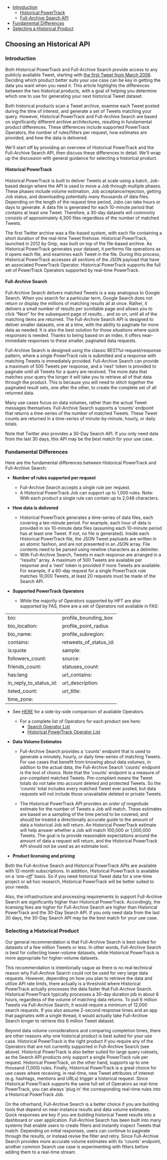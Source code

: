 + [Introduction](#introduction)
    + [Historical PowerTrack](#hpt)
    + [Full-Archive Search API](#search)
+ [Fundamental Differences](#differences)
+ [Selecting a Historical Product](#choosing)

## Choosing an Historical API 

### Introduction <a id="introduction" class="tall">&nbsp;</a>  

Both Historical PowerTrack and Full-Archive Search provide access to any publicly available Tweet, starting with [the first Tweet from March 2006](https://twitter.com/jack/status/20). Deciding which product better suits your use case can be key in getting the data you want when you need it. This article highlights the differences between the two historical products, with a goal of helping you determine which one to use for generating your next historical Tweet dataset.

Both historical products scan a Tweet archive, examine each Tweet posted during the time of interest, and generate a set of Tweets matching your query. However, Historical PowerTrack and Full-Archive Search are based on significantly different archive architectures, resulting in fundamental product differences. These differences include supported PowerTrack Operators, the number of rules/filters per request, how estimates are provided, and how the data is delivered.

We'll start off by providing an overview of Historical PowerTrack and the Full-Archive Search API, then discuss these differences in detail. We'll wrap up the discussion with general guidance for selecting a historical product.

#### Historical PowerTrack <a id="hpt" class="tall">&nbsp;</a>  

Historical PowerTrack is built to deliver Tweets at scale using a batch, Job-based design where the API is used to move a Job through multiple phases. These phases include volume estimation, Job acceptance/rejection, getting Job status, and downloading potentially many thousands of data files. Depending on the length of the request time period, Jobs can take hours or days to generate. A data file is generated for each 10-minute period that contains at least one Tweet. Therefore, a 30-day datasets will commonly consists of approximately 4,300 files regardless of the number of matched Tweets. 

The first Twitter archive was a file-based system, with each file containing a short duration of the real-time Tweet firehose. Historical PowerTrack, launched in 2012 by Gnip, was built on top of the file-based archive. As Historical PowerTrack generates your dataset, it performs file operations as it opens each file, and examines each Tweet in the file. During this process, Historical PowerTrack accesses all sections of the JSON payload that have an associated PowerTrack Operator. Historical PowerTrack supports the full set of PowerTrack Operators supported by real-time PowerTrack. 

#### Full-Archive Search <a id="search" class="tall">&nbsp;</a>  

Full-Archive Search delivers matched Tweets is a way analogous to Google Search. When you search for a particular term, Google Search does not return or display the millions of matching results all at once. Rather, it delivers a small number of results per scrollable page and allows you to click “Next” for the subsequent page of results… and so on, until all of the matching items are returned. The Full-Archvie Search API is designed to deliver smaller datasets, one at a time, with the ability to paginate for more data as needed. It is also the best solution for those situations where quick responses is needed. Thanks to being based on an index, it offers near-immediate responses to these smaller, paginated data requests. 

Full-Archive Search is designed using the classic RESTful request/response pattern, where a single PowerTrack rule is submitted and a response with matching Tweets is immediately provided. Full-Archive Search can provide a maximum of 500 Tweets per response, and a ‘next’ token is provided to paginate until all Tweets for a query are received. The more data that matches your query the longer it will take you to retrieve all of that data through the product. This is because you will need to stitch together the paginated result sets, one after the other, to create the complete set of all returned data. 

Many use cases focus on data volumes, rather than the actual Tweet messages themselves. Full-Archive Search supports a ‘counts’ endpoint that returns a time-series of the number of matched Tweets. These Tweet counts are returned in a time-series of minute-by-minute, hourly, or daily totals.

Note that Twitter also provides a 30-Day Search API. If you only need data from the last 30 days, this API may be the best match for your use case.

### Fundamental Differences <a id="differences" class="tall">&nbsp;</a>  

Here are the fundamental differences between Historical PowerTrack and Full-Archive Search:

+ **Number of rules supported per request**

    + Full-Archive Search accepts a single rule per request. 
    + A Historical PowerTrack Job can support up to 1,000 rules. 
    Note: With each product a single rule can contain up to 2,048 characters.
    
+ **How data is delivered**

     + Historical PowerTrack generates a time-series of data files, each covering a ten-minute period. For example, each hour of data is provided in six 10-minute data files (assuming each 10-minute period has at least one Tweet. If not, no file is generated). Inside each Historical PowerTrack file, the JSON Tweet payloads are written in an atomic fashion, and are not presented in an JSON array. File contents need to be parsed using newline characters as a delimiter.
     + With Full-Archive Search, Tweets in each response are arranged in a “results” array. A maximum of 500 Tweets are available per response and a ‘next’ token is provided if more Tweets are available. For example, if a 60-day request for a single PowerTrack rule matches 10,000 Tweets, at least 20 requests must be made of the Search API.
     
+ **Supported PowerTrack Operators**

    + While the majority of Operators supported by HPT are also supported by FAS, there are a set of Operators not available in FAS:
 
<table class="tg">
  <tr>
    <td class="tg-yw4l">bio:</td>
    <td class="tg-yw4l">profile_bounding_box</td>
  </tr>
  <tr>
    <td class="tg-yw4l">bio_location:</td>
    <td class="tg-yw4l">profile_point_radius</td>
  </tr>
  <tr>
    <td class="tg-yw4l">bio_name:</td>
    <td class="tg-yw4l">profile_subregion:</td>
  </tr>
  <tr>
    <td class="tg-yw4l">contains:</td>
    <td class="tg-yw4l">retweets_of_status_id:</td>
  </tr>
  <tr>
    <td class="tg-yw4l">is:quote</td>
    <td class="tg-yw4l">sample:</td>
  </tr>
  <tr>
    <td class="tg-yw4l">followers_count:</td>
    <td class="tg-yw4l">source:</td>
  </tr>
  <tr>
    <td class="tg-yw4l">friends_count:</td>
    <td class="tg-yw4l">statuses_count:</td>
  </tr>
  <tr>
    <td class="tg-yw4l">has:lang</td>
    <td class="tg-yw4l">url_contains:</td>
  </tr>
  <tr>
    <td class="tg-yw4l">in_reply_to_status_id:</td>
    <td class="tg-yw4l">url_description:</td>
  </tr>
  <tr>
    <td class="tg-yw4l">listed_count:</td>
    <td class="tg-yw4l">url_title:</td>
  </tr>
  <tr>
    <td class="tg-yw4l">time_zone:</td>
    <td class="tg-yw4l"></td>
  </tr>
</table> 
    
+ See [HERE](https://github.com/jimmoffitt/developer_advocate.blog/blob/master/metadataEvolution/historicalOperatorsTable.md) for a side-by-side comparison of available Operators.
    + For a complete list of Operators for each product see here:
        + [Search Operator List](http://support.gnip.com/apis/search_full_archive_api/rules.html#Operators)
        + [Historical PowerTrack Operator List](http://support.gnip.com/apis/powertrack2.0/rules.html#Operators)
        
+ **Data Volume Estimates**

    + Full-Archive Search provides a 'counts' endpoint that is used to generate a minutely, hourly, or daily time-series of matching Tweets. For use cases that benefit from knowing about data *volumes*, in addtion to the actual data, the Full-Archive Search 'counts' endpoint is the tool of choice. Note that the 'counts' endpoint is a measure of *pre-compliant* matched Tweets. Pre-compliant means the Tweet totals do not take into account deleted and protected Tweets. So the 'counts' total includes every matched Tweet ever posted, but data requests will not include those unavailable deleted or private Tweets. 
    
    + The Historical PowerTrack API provides an *order of magnitude* estimate for the number of Tweets a Job will match. These estimates are based on a sampling of the time period to be covered, and should be treated a directionally accurate guide to the amount of data a historical Job will return. An Historical PowerTrack estimate will help answer whether a Job will match 100,000 or 1,000,000 Tweets. The goal is to provide reasonable expectations around the amount of data a request will return, and the Historical PowerTrack API should not be used as an estimate tool. 
    
+ **Product licensing and pricing**   

Both the Full-Archive Search and Historical PowerTrack APIs are available with 12-month subscriptions. In addition, Historical PowerTrack is available on a *'one-off'* basis. So if you need historical Tweet data for a one-time project or ad hoc research, Historical PowerTrack will be better suited to your needs. 

Also, the infrastructure and processing requirements to support Full-Archive Search are significantly higher than Historical PowerTrack. Accordingly, the licensing fees are higher for Full-Archive Search are higher than Historical PowerTrack and the 30-Day Search API. If you only need data from the last 30 days, the 30-Day Search API may be the best match for your use case.

    
### Selecting a Historical Product <a id="choosing" class="tall">&nbsp;</a>  

Our general recommendation is that Full-Archive Search is best suited for datasets of a few million Tweets or less. In other words, Full-Archive Search is best for collecting lower-volume datasets, while Historical PowerTrack is more appropriate for higher-volume datasets.  

This recommendation is intentionally vague as there is no real technical reason why Full-Archive Search could not be used for very large data requests. However, depending on how you plan to retrieve the data and utilize API rate limits, there actually is a threshold where Historical PowerTrack actually processes the data faster that Full-Archive Search. Historical PowerTrack typically processes a 30-day duration job in about 6 hours, regardless of the volume of matching data returns. To pull 6 million Tweets via Full-Archive Search, it would require a minimum of 12,000 search requests. If you also assume 2-second response times and an app that paginates with a single thread, it would actually take Full-Archive Search longer to retrieve this 6 million Tweet dataset.

Beyond data volume considerations and comparing completion times, there are other reasons why one historical product is best suited for your use case. Historical PowerTrack is the right product if you require any of the Operators that are not currently supported in Full-Archive Search (see above). Historical PowerTrack is also better suited for large query rulesets, as the Search API products only support a single PowerTrack rule per request. Historical PowerTrack, on the other hand, supports up to one thousand (1,000) rules. Finally, Historical PowerTrack is a great choice for use cases where receiving, in real-time, new Tweet attributes of interest (e.g. hashtags, mentions and URLs) trigger a historical request. Since Historical PowerTrack supports the same full set of Operators as real-time PowerTrack, you can always 'plug in' the corresponding real-time rules into a Historical PowerTrack Job. 

On the otherhand, Full-Archive Search is a better choice if you are building tools that depend on near-instance results and data volume estimates. Quick responses are key if you are building historical Tweet results into a dashboard or user application. Full-Archive Search has been built into many systems that enable users to create filters and instantly inspect Tweets that match. Depending on initial responses, users can continue to paginate through the results, or instead revise the filter and retry. Since Full-Archive Search provides more accurate volume estimates with its 'counts' endpoint, another common Search use case is experimenting with filters before adding them to a real-time stream. 

